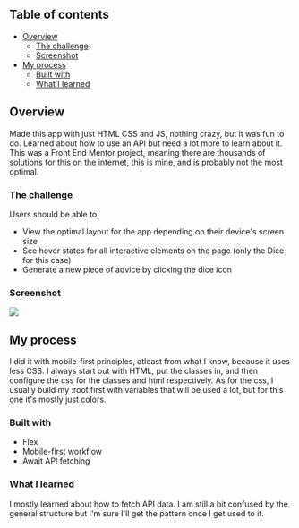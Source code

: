 ## Table of contents
- [Overview](#overview)
  - [The challenge](#the-challenge)
  - [Screenshot](#screenshot)
- [My process](#my-process)
  - [Built with](#built-with)
  - [What I learned](#what-i-learned)

## Overview
Made this app with just HTML CSS and JS, nothing crazy, but it was fun to do. Learned about how to use an API but need a lot more to learn about it. This was a Front End Mentor project, meaning there are thousands of solutions for this on the internet, this is mine, and is probably not the most optimal. 

### The challenge
Users should be able to:
- View the optimal layout for the app depending on their device's screen size
- See hover states for all interactive elements on the page (only the Dice for this case)
- Generate a new piece of advice by clicking the dice icon

### Screenshot

![](./screenshot.jpg)

## My process
I did it with mobile-first principles, atleast from what I know, because it uses less CSS. I always start out with HTML, put the classes in, and then configure the css for the classes and html respectively. As for the css, I usually build my :root first with variables that will be used a lot, but for this one it's mostly just colors. 
  
### Built with
- Flex
- Mobile-first workflow
- Await API fetching

### What I learned
I mostly learned about how to fetch API data. I am still a bit confused by the general structure but I'm sure I'll get the pattern once I get used to it.
